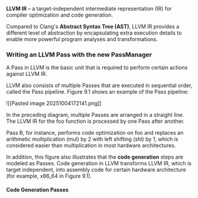 **LLVM IR** – a target-independent intermediate representation (IR) for compiler optimization and code generation.

Compared to Clang's **Abstract Syntax Tree (AST)**, LLVM IR provides a different level of abstraction by encapsulating extra execution details to enable more powerful program analyses and transformations.

### Writing an LLVM Pass with the new PassManager
A Pass in LLVM is the basic unit that is required to perform certain actions against LLVM IR.

LLVM also consists of multiple Passes that are executed in sequential order, called the Pass pipeline. Figure 9.1 shows an example of the Pass pipeline:

![[Pasted image 20251004172141.png]]

In the preceding diagram, multiple Passes are arranged in a straight line. The LLVM IR for the foo function is processed by one Pass after another.

Pass B, for instance, performs code optimization on foo and replaces an arithmetic multiplication (mul) by 2 with left shifting (shl) by 1, which is considered easier than multiplication in most hardware architectures.

In addition, this figure also illustrates that the **code generation** steps are modeled as Passes. Code generation in LLVM transforms LLVM IR, which is target independent, into assembly code for certain hardware architecture (for example, x86_64 in Figure 9.1). 


#### Code Generation Passes
